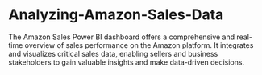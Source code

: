 # Analyzing-Amazon-Sales-Data
The Amazon Sales Power BI dashboard offers a comprehensive and real-time overview of sales performance on the Amazon platform. It integrates and visualizes critical sales data, enabling sellers and business stakeholders to gain valuable insights and make data-driven decisions. 

